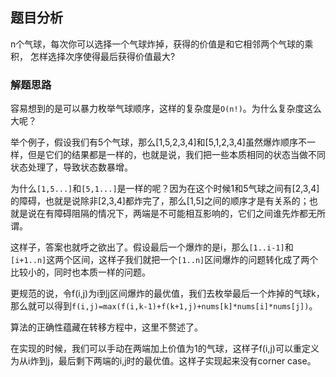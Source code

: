 ## 题目分析

n个气球，每次你可以选择一个气球炸掉，获得的价值是和它相邻两个气球的乘积， 怎样选择次序使得最后获得价值最大?

### 解题思路

容易想到的是可以暴力枚举气球顺序，这样的复杂度是`O(n!)`。为什么复杂度这么大呢？

举个例子，假设我们有5个气球，那么[1,5,2,3,4]和[5,1,2,3,4]虽然爆炸顺序不一样，但是它们的结果都是一样的，也就是说，我们把一些本质相同的状态当做不同状态处理了，导致状态数暴增。
 
为什么`[1,5...]`和`[5,1...]`是一样的呢？因为在这个时候1和5气球之间有[2,3,4]的障碍，也就是说除非[2,3,4]都炸完了，那么[1,5]之间的顺序才是有关系的；也就是说在有障碍阻隔的情况下，两端是不可能相互影响的，它们之间谁先炸都无所谓。

这样子，答案也就呼之欲出了。假设最后一个爆炸的是i，那么`[1..i-1]`和`[i+1..n]`这两个区间，这样子我们就把一个`[1..n]`区间爆炸的问题转化成了两个比较小的，同时也本质一样的问题。

更规范的说，令f(i,j)为i到j区间爆炸的最优值，我们去枚举最后一个炸掉的气球k，那么就可以得到`f(i,j)=max(f(i,k-1)+f(k+1,j)+nums[k]*nums[i]*nums[j])`。

算法的正确性蕴藏在转移方程中，这里不赘述了。

在实现的时候，我们可以手动在两端加上价值为1的气球，这样子f(i,j)可以重定义为从i炸到j，最后剩下两端的i,j时的最优值。这样子实现起来没有corner case。
